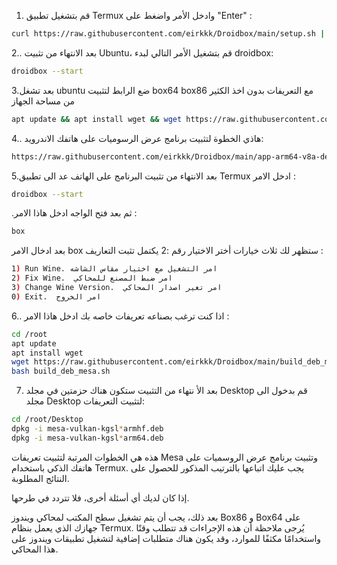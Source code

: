 

1. قم بتشغيل تطبيق Termux وادخل الأمر واضغط على "Enter" :
```bash
curl https://raw.githubusercontent.com/eirkkk/Droidbox/main/setup.sh | bash
```

2.. بعد الانتهاء من تثبيت Ubuntu، قم بتشغيل الأمر التالي لبدء droidbox:
```bash
droidbox --start
```
3.بعد تشغل ubuntu ضع الرابط لتثبيت box64 box86 مع التعريفات بدون اخذ الكثير من مساحة الجهاز
```bash
apt update && apt install wget && wget https://raw.githubusercontent.com/eirkkk/Droidbox/main/box.sh && bash box.sh && rm box.sh
```
4.. هاذي الخطوة لتثبيت برنامج عرض الرسوميات على هاتفك الاندرويد:
```bash
https://raw.githubusercontent.com/eirkkk/Droidbox/main/app-arm64-v8a-debug.apk
```

5.بعد الانتهاء من تثبيت البرنامج على الهاتف عد الى تطبيق Termux ادخل الامر  :
```bash
droidbox --start
```
.ثم بعد فتح الواجه ادخل هاذا الامر :

```bash
box 
````
بعد ادخال الامر box ستظهر لك ثلاث خيارات أختر الاختيار رقم :2 يكتمل تثبت التعاريف :
```bash
1) Run Wine. امر التشغيل مع اختيار مقاس الشاشه
2) Fix Wine.  امر ضبط المصنع للمحاكي 
3) Change Wine Version.  امر تغير اصدار المحاكي
0) Exit.  امر الخروج
   ````


6.. اذا كنت ترغب بصناعه تعريفات خاصه بك ادخل هاذا الامر :
```bash
cd /root
apt update
apt install wget
wget https://raw.githubusercontent.com/eirkkk/Droidbox/main/build_deb_mesa.sh
bash build_deb_mesa.sh
```
 7. بعد الأ نتهاء من التثبيت ستكون هناك حزمتين في مجلد Desktop قم بدخول الى مجلد Desktop لتثبيت التعريفات:
```bash 
cd /root/Desktop
dpkg -i mesa-vulkan-kgsl*armhf.deb
dpkg -i mesa-vulkan-kgsl*arm64.deb
```

هذه هي الخطوات المرتبة لتثبيت تعريفات Mesa وتثبيت برنامج عرض الروسميات على هاتفك الذكي باستخدام Termux. يجب عليك اتباعها بالترتيب المذكور للحصول على النتائج المطلوبة.

إذا كان لديك أي أسئلة أخرى، فلا تتردد في طرحها.

بعد ذلك، يجب أن يتم تشغيل سطح المكتب لمحاكي ويندوز Box86 و Box64 على جهازك الذي يعمل بنظام Termux. يُرجى ملاحظة أن هذه الإجراءات قد تتطلب وقتًا واستخدامًا مكثفًا للموارد، وقد يكون هناك متطلبات إضافية لتشغيل تطبيقات ويندوز على هذا المحاكي.
